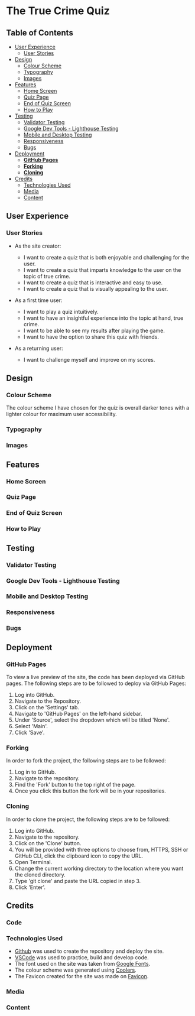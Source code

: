 # **The True Crime Quiz**

## Table of Contents

  - [User Experience](#user-experience)
    - [User Stories](#user-stories)
  - [Design](#design)
    - [Colour Scheme](#colour-scheme)
    - [Typography](#typography)
    - [Images](#images)
  - [Features](#features)
    - [Home Screen](#home-screen)
    - [Quiz Page](#quiz-page)
    - [End of Quiz Screen](#end-of-quiz-screen)
    - [How to Play](#how-to-play)
  - [Testing](#testing)
    - [Validator Testing](#validator-testing)
    - [Google Dev Tools - Lighthouse Testing](#google-dev-tools---lighthouse-testing)
    - [Mobile and Desktop Testing](#mobile-and-desktop-testing)
    - [Responsiveness](#responsiveness)
    - [Bugs](#bugs)
  - [Deployment](#deployment)
    - [**GitHub Pages**](#github-pages)
    - [**Forking**](#forking)
    - [**Cloning**](#cloning)
  - [Credits](#credits)
    - [Technologies Used](#technologies-used)
    - [Media](#media)
    - [Content](#content)

## User Experience  

### User Stories
- As the site creator:
    - I want to create a quiz that is both enjoyable and challenging for the user.
    - I want to create a quiz that imparts knowledge to the user on the topic of true crime.
    - I want to create a quiz that is interactive and easy to use.
    - I want to create a quiz that is visually appealing to the user.
    
- As a first time user:
    - I want to play a quiz intuitively.
    - I want to have an insightful experience into the topic at hand, true crime.
    - I want to be able to see my results after playing the game.
    - I want to have the option to share this quiz with friends.
    
- As a returning user:
    - I want to challenge myself and improve on my scores.

## Design

### Colour Scheme
The colour scheme I have chosen for the quiz is overall darker tones with a lighter colour for maximum user accessibility.
### Typography 
### Images

## Features

### Home Screen
### Quiz Page
### End of Quiz Screen

### How to Play

## Testing

### Validator Testing

### Google Dev Tools - Lighthouse Testing

### Mobile and Desktop Testing

### Responsiveness

### Bugs

## Deployment

### GitHub Pages

To view a live preview of the site, the code has been deployed via GitHub pages. The following steps are to be followed to deploy via GitHub Pages:

1. Log into GitHub.
2. Navigate to the Repository.
3. Click on the 'Settings' tab.
4. Navigate to 'GitHub Pages' on the left-hand sidebar.
5. Under 'Source', select the dropdown which will be titled 'None'.
6. Select 'Main'.
7. Click 'Save'.

### Forking

In order to fork the project, the following steps are to be followed:

1. Log in to GitHub.
2. Navigate to the repository.
3. Find the 'Fork' button to the top right of the page.
4. Once you click this button the fork will be in your repositories.

### Cloning

In order to clone the project, the following steps are to be followed:

1. Log into GitHub.
2. Navigate to the repository.
3. Click on the 'Clone' button.
4. You will be provided with three options to choose from, HTTPS, SSH or GitHub CLI, click the clipboard icon to copy the URL.
5. Open Terminal.
6. Change the current working directory to the location where you want the cloned directory.
7. Type 'git clone' and paste the URL copied in step 3.
8. Click 'Enter'.

## Credits

### Code

### Technologies Used
- [Github](www.github.com) was used to create the repository and deploy the site.
- [VSCode](https://code.visualstudio.com/) was used to practice, build and develop code.
- The font used on the site was taken from [Google Fonts](https://fonts.google.com/).
- The colour scheme was generated using [Coolers](https://coolors.co/).
- The Favicon created for the site was made on [Favicon](https://favicon.io/).


### Media

### Content